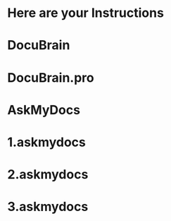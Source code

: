 # Here are your Instructions
# DocuBrain
# DocuBrain.pro
# AskMyDocs
# 1.askmydocs
# 2.askmydocs
# 3.askmydocs
